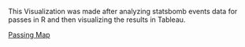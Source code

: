 This Visualization was made after analyzing statsbomb events data for passes in R and then visualizing the results in Tableau. 

[Passing Map](https://public.tableau.com/profile/aakash6101#!/vizhome/PassingMapFinalWorkbook/Dashboard1)
